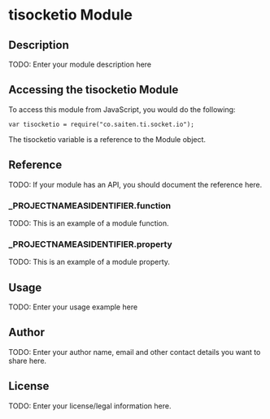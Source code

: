 # tisocketio Module

## Description

TODO: Enter your module description here

## Accessing the tisocketio Module

To access this module from JavaScript, you would do the following:

	var tisocketio = require("co.saiten.ti.socket.io");

The tisocketio variable is a reference to the Module object.	

## Reference

TODO: If your module has an API, you should document
the reference here.

### ___PROJECTNAMEASIDENTIFIER__.function

TODO: This is an example of a module function.

### ___PROJECTNAMEASIDENTIFIER__.property

TODO: This is an example of a module property.

## Usage

TODO: Enter your usage example here

## Author

TODO: Enter your author name, email and other contact
details you want to share here. 

## License

TODO: Enter your license/legal information here.
